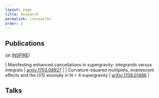 ```yaml
---
layout: page
title: Research
permalink: /research/
order: 2
---
```


## Publications ##
(at [INSPIRE](http://inspirehep.net/author/profile/J.Parra.Martinez.1))

| Manifesting enhanced cancellations in supergravity: integrands versus integrals | [arxiv:1703.08927](https://arxiv.org/abs/1703.08927) |
| Curvature-squared multiplets, evanescent effects and the U(1) anomaly in N = 4 supergravity | [arXiv:1706.01486](https://arxiv.org/abs/1706.01486) |

## Talks

